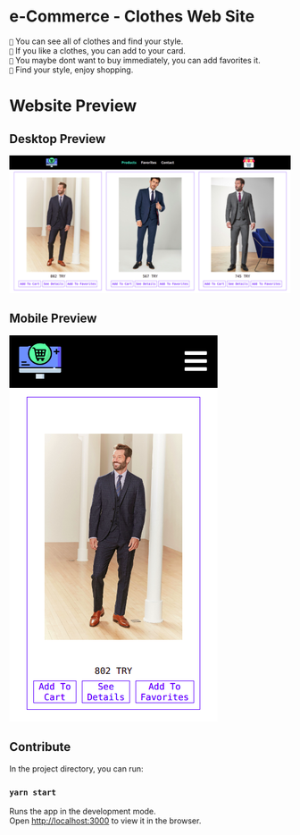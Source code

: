 #  e-Commerce - Clothes Web Site
`🌟` You can see all of clothes and find your style.\
`🌟` If you like a clothes, you can add to your card.\
`🌟` You maybe dont want to buy immediately, you can add favorites it.\
`🌟` Find your style, enjoy shopping.

#  Website Preview
## Desktop Preview
![Image of e-Commerce](public/webSite.png)
## Mobile Preview
![Image of e-Commerce](public/mobile.png)



## Contribute

In the project directory, you can run:

### `yarn start`

Runs the app in the development mode.\
Open [http://localhost:3000](http://localhost:3000) to view it in the browser.

